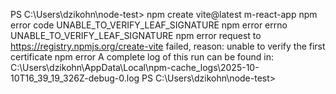 PS C:\Users\dzikohn\node-test> npm create vite@latest m-react-app
npm error code UNABLE_TO_VERIFY_LEAF_SIGNATURE
npm error errno UNABLE_TO_VERIFY_LEAF_SIGNATURE
npm error request to https://registry.npmjs.org/create-vite failed, reason: unable to verify the first certificate
npm error A complete log of this run can be found in: C:\Users\dzikohn\AppData\Local\npm-cache\_logs\2025-10-10T16_39_19_326Z-debug-0.log
PS C:\Users\dzikohn\node-test>
